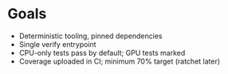 # Goals

- Deterministic tooling, pinned dependencies
- Single verify entrypoint
- CPU-only tests pass by default; GPU tests marked
- Coverage uploaded in CI; minimum 70% target (ratchet later)
